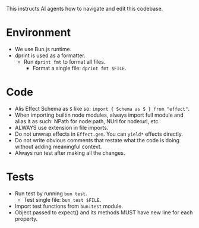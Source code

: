 This instructs AI agents how to navigate and edit this codebase.

# Environment

- We use Bun.js runtime.
- dprint is used as a formatter.
  - Run `dprint fmt` to format all files.
    - Format a single file: `dprint fmt $FILE`.

# Code

- Alis Effect Schema as `S` like so: `import { Schema as S } from "effect"`.
- When importing builtin node modules, always import full module and alias it as such:
  NPath for node:path, NUrl for node:url, etc.
- ALWAYS use extension in file imports.
- Do not unwrap effects in `Effect.gen`. You can `yield*` effects directly.
- Do not write obvious comments that restate what the code is doing without adding meaningful context.
- Always run test after making all the changes.

# Tests

- Run test by running `bun test`.
  - Test single file: `bun test $FILE`.
- Import test functions from `bun:test` module.
- Object passed to expect() and its methods MUST have new line for each property.
